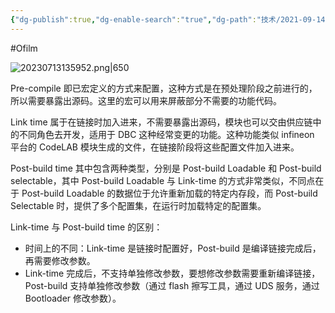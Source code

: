 ```yaml
---
{"dg-publish":true,"dg-enable-search":"true","dg-path":"技术/2021-09-14 分析 Autosar 的 Pre-compile time、Link time、Post-build time.md","permalink":"/技术/2021-09-14 分析 Autosar 的 Pre-compile time、Link time、Post-build time/","dgEnableSearch":"true","dgPassFrontmatter":true,"created":"2023-02-10T22:51:29.000+08:00","updated":"2023-11-14T13:33:45.000+08:00"}
---
```


#Ofilm 

![20230713135952.png|650](/img/user/0.Asset/resource/20230713135952.png)

Pre-compile 即已宏定义的方式来配置，这种方式是在预处理阶段之前进行的，所以需要暴露出源码。这里的宏可以用来屏蔽部分不需要的功能代码。

Link time 属于在链接时加入进来，不需要暴露出源码，模块也可以交由供应链中的不同角色去开发，适用于 DBC 这种经常变更的功能。这种功能类似 infineon 平台的 CodeLAB 模块生成的文件，在链接阶段将这些配置文件加入进来。

Post-build time 其中包含两种类型，分别是 Post-build Loadable 和 Post-build selectable，其中 Post-build Loadable 与 Link-time 的方式非常类似，不同点在于 Post-build Loadable 的数据位于允许重新加载的特定内存段，而 Post-build Selectable 时，提供了多个配置集，在运行时加载特定的配置集。

Link-time 与 Post-build time 的区别：
- 时间上的不同：Link-time 是链接时配置好，Post-build 是编译链接完成后，再需要修改参数。
- Link-time 完成后，不支持单独修改参数，要想修改参数需要重新编译链接，Post-build 支持单独修改参数（通过 flash 擦写工具，通过 UDS 服务，通过 Bootloader 修改参数）。
